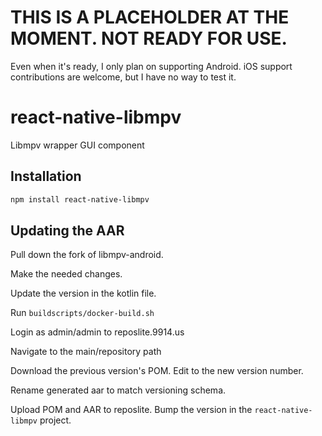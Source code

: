 # THIS IS A PLACEHOLDER AT THE MOMENT. NOT READY FOR USE.

Even when it's ready, I only plan on supporting Android. iOS support contributions are welcome, but I have no way to test it.

# react-native-libmpv

Libmpv wrapper GUI component

## Installation

```sh
npm install react-native-libmpv
```

## Updating the AAR

Pull down the fork of libmpv-android.

Make the needed changes.

Update the version in the kotlin file.

Run `buildscripts/docker-build.sh`

Login as admin/admin to reposlite.9914.us

Navigate to the main/repository path

Download the previous version's POM. Edit to the new version number.

Rename generated aar to match versioning schema.

Upload POM and AAR to reposlite. Bump the version in the `react-native-libmpv` project.